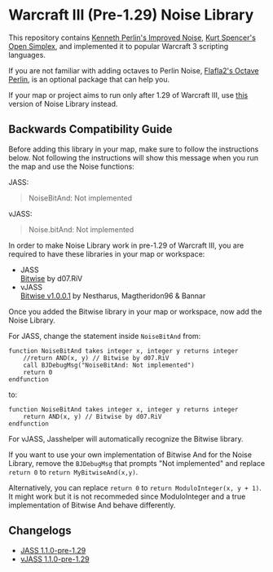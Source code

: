 # Warcraft III (Pre-1.29) Noise Library 

This repository contains [Kenneth Perlin's Improved Noise](https://mrl.nyu.edu/~perlin/noise/), [Kurt Spencer's Open Simplex](https://gist.github.com/KdotJPG/b1270127455a94ac5d19), and implemented it to popular Warcraft 3 scripting languages.

If you are not familiar with adding octaves to Perlin Noise, [Flafla2's Octave Perlin](https://flafla2.github.io/2014/08/09/perlinnoise.html), is an optional package that can help you.

If your map or project aims to run only after 1.29 of Warcraft III, use [this](https://github.com/eGlint/Warcraft-III-Noise-Library) version of Noise Library instead.

## Backwards Compatibility Guide

Before adding this library in your map, make sure to follow the instructions below. Not following the instructions will show this message when you run the map and use the Noise functions: 

JASS: 
> NoiseBitAnd: Not implemented

vJASS: 
> Noise.bitAnd: Not implemented

In order to make Noise Library work in pre-1.29 of Warcraft III, you are required to have these libraries in your map or workspace:

- JASS</br>
[Bitwise](https://www.hiveworkshop.com/threads/snippet-bitwise.331760/) by d07.RiV
- vJASS</br>
[Bitwise v1.0.0.1](https://www.hiveworkshop.com/threads/snippet-bitwise.249223/) by Nestharus, Magtheridon96 & Bannar

Once you added the Bitwise library in your map or workspace, now add the Noise Library.

For JASS, change the statement inside `NoiseBitAnd` from:
```
function NoiseBitAnd takes integer x, integer y returns integer
	//return AND(x, y) // Bitwise by d07.RiV
	call BJDebugMsg("NoiseBitAnd: Not implemented") 
	return 0
endfunction 
```
to:
```
function NoiseBitAnd takes integer x, integer y returns integer
	return AND(x, y) // Bitwise by d07.RiV
endfunction 
```

For vJASS, Jasshelper will automatically recognize the Bitwise library.

If you want to use your own implementation of Bitwise And for the Noise Library, remove the `BJDebugMsg` that prompts "Not implemented" and replace `return 0` to `return MyBitwiseAnd(x,y)`.

Alternatively, you can replace `return 0` to `return ModuloInteger(x, y + 1)`. It might work but it is not recommeded since ModuloInteger and a true implementation of Bitwise And behave differently.

## Changelogs

- [JASS 1.1.0-pre-1.29](JASS/changelog.md)
- [vJASS 1.1.0-pre-1.29](vJASS/changelog.md)